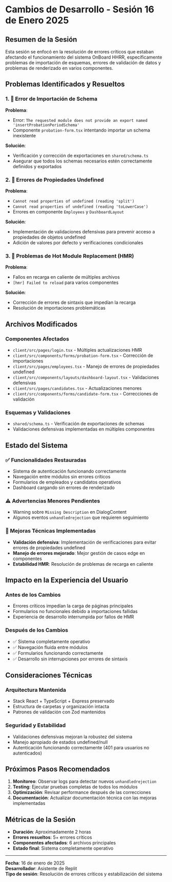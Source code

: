 
# Cambios de Desarrollo - Sesión 16 de Enero 2025

## Resumen de la Sesión

Esta sesión se enfocó en la resolución de errores críticos que estaban afectando el funcionamiento del sistema OnBoard HHRR, específicamente problemas de importación de esquemas, errores de validación de datos y problemas de renderizado en varios componentes.

## Problemas Identificados y Resueltos

### 1. 🚨 Error de Importación de Schema
**Problema**: 
- Error: `The requested module does not provide an export named 'insertProbationPeriodSchema'`
- Componente `probation-form.tsx` intentando importar un schema inexistente

**Solución**: 
- Verificación y corrección de exportaciones en `shared/schema.ts`
- Asegurar que todos los schemas necesarios estén correctamente definidos y exportados

### 2. 🚨 Errores de Propiedades Undefined
**Problema**: 
- `Cannot read properties of undefined (reading 'split')`
- `Cannot read properties of undefined (reading 'toLowerCase')`
- Errores en componente `Employees` y `DashboardLayout`

**Solución**: 
- Implementación de validaciones defensivas para prevenir acceso a propiedades de objetos undefined
- Adición de valores por defecto y verificaciones condicionales

### 3. 🔧 Problemas de Hot Module Replacement (HMR)
**Problema**: 
- Fallos en recarga en caliente de múltiples archivos
- `[hmr] Failed to reload` para varios componentes

**Solución**: 
- Corrección de errores de sintaxis que impedían la recarga
- Resolución de importaciones problemáticas

## Archivos Modificados

### Componentes Afectados
- `client/src/pages/login.tsx` - Múltiples actualizaciones HMR
- `client/src/components/forms/probation-form.tsx` - Corrección de importaciones
- `client/src/pages/employees.tsx` - Manejo de errores de propiedades undefined
- `client/src/components/layouts/dashboard-layout.tsx` - Validaciones defensivas
- `client/src/pages/candidates.tsx` - Actualizaciones menores
- `client/src/components/forms/candidate-form.tsx` - Correcciones de validación

### Esquemas y Validaciones
- `shared/schema.ts` - Verificación de exportaciones de schemas
- Validaciones defensivas implementadas en múltiples componentes

## Estado del Sistema

### ✅ Funcionalidades Restauradas
- Sistema de autenticación funcionando correctamente
- Navegación entre módulos sin errores críticos
- Formularios de empleados y candidatos operativos
- Dashboard cargando sin errores de renderizado

### ⚠️ Advertencias Menores Pendientes
- Warning sobre `Missing Description` en DialogContent
- Algunos eventos `unhandledrejection` que requieren seguimiento

### 🔧 Mejoras Técnicas Implementadas
- **Validación defensiva**: Implementación de verificaciones para evitar errores de propiedades undefined
- **Manejo de errores mejorado**: Mejor gestión de casos edge en componentes
- **Estabilidad HMR**: Resolución de problemas de recarga en caliente

## Impacto en la Experiencia del Usuario

### Antes de los Cambios
- Errores críticos impedían la carga de páginas principales
- Formularios no funcionales debido a importaciones fallidas
- Experiencia de desarrollo interrumpida por fallos de HMR

### Después de los Cambios
- ✅ Sistema completamente operativo
- ✅ Navegación fluida entre módulos
- ✅ Formularios funcionando correctamente
- ✅ Desarrollo sin interrupciones por errores de sintaxis

## Consideraciones Técnicas

### Arquitectura Mantenida
- Stack React + TypeScript + Express preservado
- Estructura de carpetas y organización intacta
- Patrones de validación con Zod mantenidos

### Seguridad y Estabilidad
- Validaciones defensivas mejoran la robustez del sistema
- Manejo apropiado de estados undefined/null
- Autenticación funcionando correctamente (401 para usuarios no autenticados)

## Próximos Pasos Recomendados

1. **Monitoreo**: Observar logs para detectar nuevos `unhandledrejection`
2. **Testing**: Ejecutar pruebas completas de todos los módulos
3. **Optimización**: Revisar performance después de las correcciones
4. **Documentación**: Actualizar documentación técnica con las mejoras implementadas

## Métricas de la Sesión

- **Duración**: Aproximadamente 2 horas
- **Errores resueltos**: 5+ errores críticos
- **Componentes afectados**: 6 archivos principales
- **Estado final**: Sistema completamente operativo

---

**Fecha**: 16 de enero de 2025  
**Desarrollador**: Asistente de Replit  
**Tipo de sesión**: Resolución de errores críticos y estabilización del sistema
